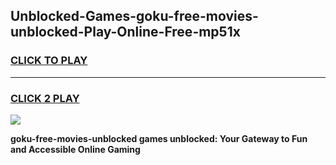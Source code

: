
## Unblocked-Games-goku-free-movies-unblocked-Play-Online-Free-mp51x
<h3>
<a href="https://premium76.site?title=goku-free-movies-unblocked&ref=26A">CLICK TO PLAY</a></h3>
<hr>

<h3>
<a href="https://premium76.site?title=goku-free-movies-unblocked&ref=26A">CLICK 2 PLAY</a>
  
</h3>

<a href="https://premium76.site?title=goku-free-movies-unblocked&ref=26A"><img src="https://clearcache.store/games.png"></a>


**goku-free-movies-unblocked games unblocked: Your Gateway to Fun and Accessible Online Gaming**
